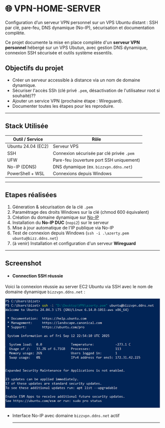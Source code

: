 # 🌐 VPN-HOME-SERVER
Configuration d’un serveur VPN personnel sur un VPS Ubuntu distant : SSH par clé, pare-feu, DNS dynamique (No-IP), sécurisation et documentation complète.

Ce projet documente la mise en place complète d'un **serveur VPN personnel** hébergé sur un VPS Ubutun, avec gestion DNS dynamique, connexion SSH sécurisée et outils système essentils.

## Objectifs du projet

- Créer un serveur accessible à distance via un nom de domaine dynamique.
- Sécuriser l'accès SSh (clé privé `.pem`, désactivation de l'utilisateur root si souhaité)??
- Ajouter un service VPN (prochaine étape : Wireguard).
- Documenter toutes les étapes pour les reproduire.
  
---

## Stack Utilisée

| Outil / Service       | Rôle                                          |
|-----------------------|-----------------------------------------------|
| Ubuntu 24.04 (EC2)    | Serveur VPS                                   |
| SSH                   | Connexion sécurisée par clé privée `.pem`     |
| UFW                   | Pare-feu (ouverture port SSH uniquement)      |
| No-IP (DDNS)          | DNS dynamique (ex. `bizzvpn.ddns.net`)        |
| PowerShell + WSL      | Connexions depuis Windows                     |

---

## Etapes réalisées

1. Géneration & sécurisation de la clé `.pem`
2.  Paramétrage des droits Windows sur la clé (chmod 600 équivalent)
3.  Création du domaine dynamique sur [No-IP](https://www.noip.com/)
4.  Installation du **No-IP DUC** (`nopi2`) sur le serveur
5.  Mise à jour automatique de l'IP publique via No-IP
6.  Test de connexion depuis Windows (`ssh -i .\azerty.pem ubuntu@bizz.ddns.net`)
7.  (à venir) Installation et configuration d'un serveur **Wireguard**

---

## Screenshot

- #### Connection SSH réussie

Voici la connexion réussie au server EC2 Ubuntu via SSH avec le nom de domaine dynamique `bizzvpn.ddns.net` : 

![Connection SSH réussie](./Screenshots/Connection-SSH.PNG)

- Interface No-IP avec domaine `bizzvpn.ddns.net` actif


  ---

  




